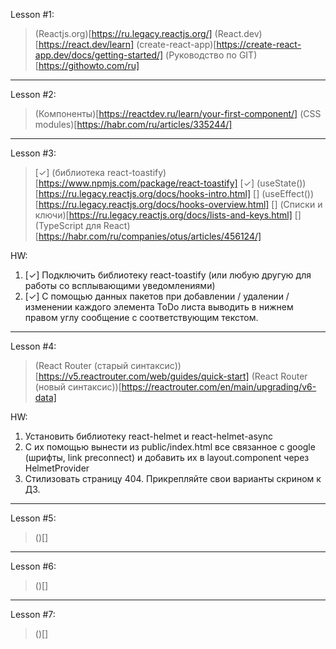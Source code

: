 Lesson #1:
> (Reactjs.org)[https://ru.legacy.reactjs.org/]
> (React.dev)[https://react.dev/learn]
> (create-react-app)[https://create-react-app.dev/docs/getting-started/]
> (Руководство по GIT)[https://githowto.com/ru]
---
Lesson #2:
> (Компоненты)[https://reactdev.ru/learn/your-first-component/]
> (CSS modules)[https://habr.com/ru/articles/335244/]
---
Lesson #3:
> [✓] (библиотека react-toastify)[https://www.npmjs.com/package/react-toastify]
> [✓] (useState())[https://ru.legacy.reactjs.org/docs/hooks-intro.html]
> [] (useEffect())[https://ru.legacy.reactjs.org/docs/hooks-overview.html]
> [] (Списки и ключи)[https://ru.legacy.reactjs.org/docs/lists-and-keys.html]
> [] (TypeScript для React)[https://habr.com/ru/companies/otus/articles/456124/]

HW:
1) [✓] Подключить библиотеку react-toastify (или любую другую для работы со всплывающими уведомлениями)
2) [✓] С помощью данных пакетов при добавлении / удалении / изменении каждого элемента ToDo листа выводить в нижнем правом углу сообщение с соответствующим текстом.
---
Lesson #4:
> (React Router (старый синтаксис))[https://v5.reactrouter.com/web/guides/quick-start]
> (React Router (новый синтаксис))[https://reactrouter.com/en/main/upgrading/v6-data]

HW:
1) Установить библиотеку react-helmet и react-helmet-async
2) С их помощью вынести из public/index.html все связанное с google (шрифты, link preconnect) и добавить их в layout.component через HelmetProvider
2) Стилизовать страницу 404. Прикрепляйте свои варианты скрином к ДЗ.
---
Lesson #5:
> ()[]
---
Lesson #6:
> ()[]
---
Lesson #7:
> ()[]
